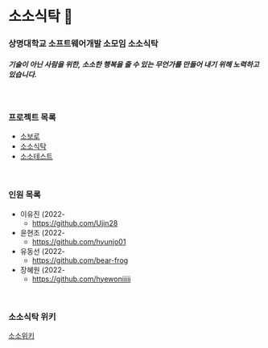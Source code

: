 # 소소식탁 :tea:

### 상명대학교 소프트웨어개발 소모임 소소식탁

##### 기술이 아닌 사람을 위한, 소소한 행복을 줄 수 있는 무언가를 만들어 내기 위해 노력하고 있습니다.

<br>

### 프로젝트 목록
- <a href="https://github.com/sosotable/sovoro">소보로</a>
- <a href="https://github.com/sosotable/ssossotable">소소식탁</a>
- <a href="https://github.com/sosotable/ssossotest">소소테스트</a>

<br>

### 인원 목록
- 이유진 (2022-
    - https://github.com/Ujin28
- 윤현조 (2022-
    - https://github.com/hyunjo01
- 유동선 (2022-
    - https://github.com/bear-frog
- 장혜원 (2022-
    - https://github.com/hyewoniiiii

<br>

### 소소식탁 위키
<a href="https://github.com/sosotable/.github/wiki">소소위키</a>
